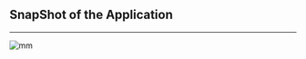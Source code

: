 ## SnapShot of the Application
___

![mm](https://github.com/Sapnil-Bhowmick/React-Native-Movie-App/assets/118714419/08a979e2-83bf-46f6-8179-e5e81c0b1312)
